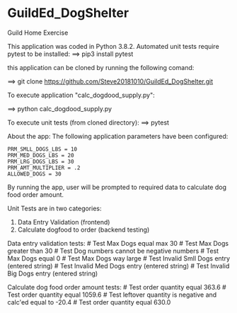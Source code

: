 # GuildEd_DogShelter
Guild Home Exercise

This application was coded in Python 3.8.2.
Automated unit tests require pytest to be installed:
==> pip3 install pytest

this application can be cloned by running the following comand:

==> git clone https://github.com/Steve20181010/GuildEd_DogShelter.git

To execute application "calc_dogdood_supply.py":

==> python calc_dogdood_supply.py

To execute unit tests (from cloned directory):
==> pytest
 
About the app:
The following application parameters have been configured:

    PRM_SMLL_DOGS_LBS = 10
    PRM_MED_DOGS_LBS = 20
    PRM_LRG_DOGS_LBS = 30
    PRM_AMT_MULTIPLIER = .2
    ALLOWED_DOGS = 30

By running the app, user will be prompted to required data to calculate dog food order amount.

Unit Tests are in two categories:
1. Data Entry Validation (frontend)
2. Calculate dogfood to order (backend testing)

Data entry validation tests:
    # Test Max Dogs equal max 30
    # Test Max Dogs greater than 30
    # Test Dog numbers cannot be negative numbers
    # Test Max Dogs equal 0
    # Test Max Dogs way large
    # Test Invalid Smll Dogs entry (entered string)
    # Test Invalid Med Dogs entry (entered string)
    # Test Invalid Big Dogs entry (entered string)

Calculate dog food order amount tests:
    # Test order quantity equal 363.6
    # Test order quantity equal 1059.6
    # Test leftover quantity is negative and calc'ed equal to -20.4
    # Test order quantity equal 630.0
